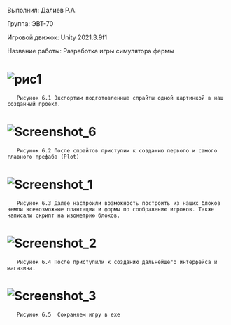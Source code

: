 Выполнил: Далиев Р.А.

Группа: ЭВТ-70

Игровой движок: Unity 2021.3.9f1

Название работы: Разработка игры симулятора фермы

# ![рис1](https://user-images.githubusercontent.com/119409903/205114207-86dd6060-aedc-4b72-8ebc-57376245d1f2.png)
       Рисунок 6.1 Экспортим подготовленные спрайты одной картинкой в наш созданный проект.

# ![Screenshot_6](https://user-images.githubusercontent.com/119409903/205114283-45a70b8a-3771-4bd5-bc19-c1d633fcc908.png)
       Рисунок 6.2 После спрайтов приступим к созданию первого и самого главного префаба (Plot)

# ![Screenshot_1](https://user-images.githubusercontent.com/119409903/205114371-3cc7962c-5be5-4762-bbba-5cb37ad63762.png)
       Рисунок 6.3 Далее настроили возможность построить из наших блоков земли всевозможные плантации и формы по соображению игроков. Также написали скрипт на изометрию блоков.

# ![Screenshot_2](https://user-images.githubusercontent.com/119409903/205114400-c99b0a0e-6bd3-4c53-8264-fbee3a87441e.png)
       Рисунок 6.4 После приступили к созданию дальнейшего интерфейса и магазина.

# ![Screenshot_3](https://user-images.githubusercontent.com/119409903/205114425-d25a8fb4-d056-422d-8ebe-d80848aaa2bd.png)
       Рисунок 6.5	Сохраняем игру в exe
